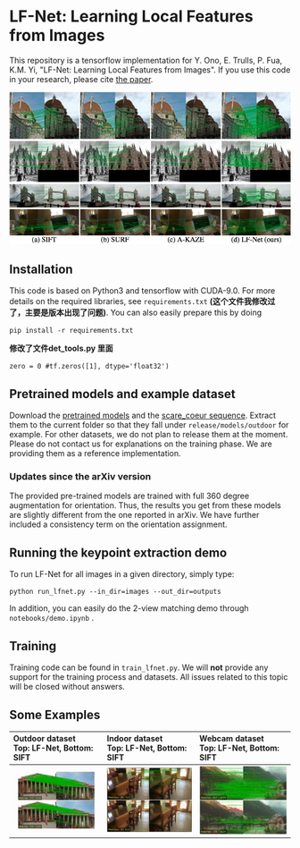 # LF-Net: Learning Local Features from Images

This repository is a tensorflow implementation  for Y.  Ono, E. Trulls, P. Fua, K.M. Yi, "LF-Net: Learning Local Features from Images". If you use this code in your research, please cite [the paper](https://arxiv.org/abs/1805.09662). 


![comparison](/teasers/teasers.png)

## Installation

This code is based on Python3 and tensorflow with CUDA-9.0. For more details on the required  libraries, see  `requirements.txt` **(这个文件我修改过了，主要是版本出现了问题)**. You  can also  easily prepare this by doing

```
pip install -r requirements.txt
```

**修改了文件det_tools.py 里面**

```
zero = 0 #tf.zeros([1], dtype='float32')
```

## Pretrained models and example dataset

Download                             the                            [pretrained
models](http://webhome.cs.uvic.ca/~kyi/files/2018/lf-net/pretrained.tar.gz) and
the                                                                [scare_coeur
sequence](http://webhome.cs.uvic.ca/~kyi/files/2018/lf-net/sacre_coeur.tar.gz). Extract them to the current folder so that they fall under `release/models/outdoor` for
example. For other datasets, we do not plan to release them at the moment. Please do not contact us for  explanations on the training phase. We  are providing them as a reference implementation.

### Updates since the arXiv version

The provided pre-trained  models are trained with full  360 degree augmentation for  orientation. Thus,  the results  you get  from these  models are  slightly different  from  the  one  reported  in  arXiv.  We  have  further  included  a consistency term on the orientation assignment.

## Running the keypoint extraction demo

To run LF-Net for all images in a given directory, simply type:

```
python run_lfnet.py --in_dir=images --out_dir=outputs
```

In addition, you can easily do the 2-view matching demo through
`notebooks/demo.ipynb` .

## Training

Training code can be found in `train_lfnet.py`. We will **not** provide any
support for the training process and datasets. All issues related to this topic
will be closed without answers.


## Some Examples

| Outdoor dataset</br> Top: LF-Net, Bottom: SIFT | Indoor dataset </br>Top: LF-Net, Bottom: SIFT | Webcam dataset</br>Top: LF-Net, Bottom: SIFT |
|:---------|:--------------------|:----------------|
| ![outdoor](/teasers/sfm_ours_sift.gif)     | ![indoor](/teasers/scannet_ours_sift.gif) | ![webcam](/teasers/webcam_ours_sift.gif) |


